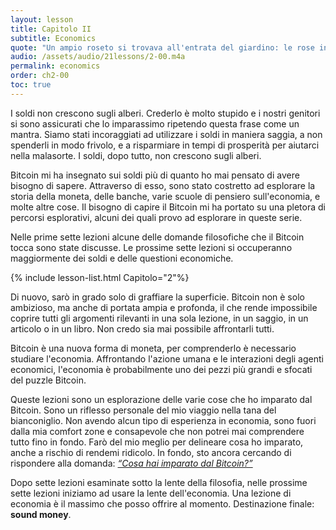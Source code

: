 ```yaml
---
layout: lesson
title: Capitolo II
subtitle: Economics
quote: "Un ampio roseto si trovava all'entrata del giardino: le rose in esso erano bianche, ma c'erano tre giardinieri, intenti a verniciarle di rosso. Ad Alice parve molto strano..."
audio: /assets/audio/21lessons/2-00.m4a
permalink: economics
order: ch2-00
toc: true
---
```


I soldi non crescono sugli alberi. Crederlo è molto stupido e i nostri
genitori si sono assicurati che lo imparassimo ripetendo questa frase come un
mantra. Siamo stati incoraggiati ad utilizzare i soldi in maniera saggia, a non spenderli in modo frivolo,
e a risparmiare in tempi di prosperità per aiutarci nella malasorte. I soldi, dopo tutto,
non crescono sugli alberi.

Bitcoin mi ha insegnato sui soldi più di quanto ho mai pensato di avere bisogno di sapere.
Attraverso di esso, sono stato costretto ad esplorare la storia della moneta, delle banche, varie
scuole di pensiero sull'economia, e molte altre cose. Il bisogno di capire il
Bitcoin mi ha portato su una pletora di percorsi esplorativi, alcuni dei quali provo ad esplorare in 
queste serie.

Nelle prime sette lezioni alcune delle domande filosofiche che il Bitcoin tocca sono
state discusse. Le prossime sette lezioni si occuperanno maggiormente dei soldi e 
delle questioni economiche.

{% include lesson-list.html Capitolo="2"%}

Di nuovo, sarò in grado solo di graffiare la superficie. Bitcoin non è solo 
ambizioso, ma anche di portata ampia e profonda, il che rende impossibile coprire tutti
gli argomenti rilevanti in una sola lezione, in un saggio, in un articolo o in un libro.
Non credo sia mai possibile affrontarli tutti. 

Bitcoin è una nuova forma di moneta, per comprenderlo è necessario studiare
l'economia. Affrontando l'azione umana e le interazioni degli agenti economici, l'economia 
è probabilmente uno dei pezzi più grandi e sfocati del puzzle Bitcoin.

Queste lezioni sono un esplorazione delle varie cose che ho imparato dal Bitcoin.
Sono un riflesso personale del mio viaggio nella tana del bianconiglio.
Non avendo alcun tipo di esperienza in economia, sono fuori dalla mia comfort zone
e consapevole che non potrei mai comprendere tutto fino in fondo. Farò del mio meglio
per delineare cosa ho imparato, anche a rischio di rendemi ridicolo.
In fondo, sto ancora cercando di rispondere alla domanda: 
[*“Cosa hai imparato dal Bitcoin?”*][la domanda]

Dopo sette lezioni esaminate sotto la lente della filosofia, nelle prossime sette
lezioni iniziamo ad usare la lente dell'economia. 
Una lezione di economia è il massimo che posso offrire al momento.
Destinazione finale: **sound money**.

[la domanda]: https://twitter.com/arjunblj/status/1050073234719293440

<!-- Wikipedia -->
[alice]: https://en.wikipedia.org/wiki/Alice%27s_Adventures_in_Wonderland
[carroll]: https://en.wikipedia.org/wiki/Lewis_Carroll
